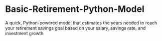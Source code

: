 # Basic-Retirement-Python-Model
A quick, Python-powered model that estimates the years needed to reach your retirement savings goal based on your salary, savings rate, and investment growth
